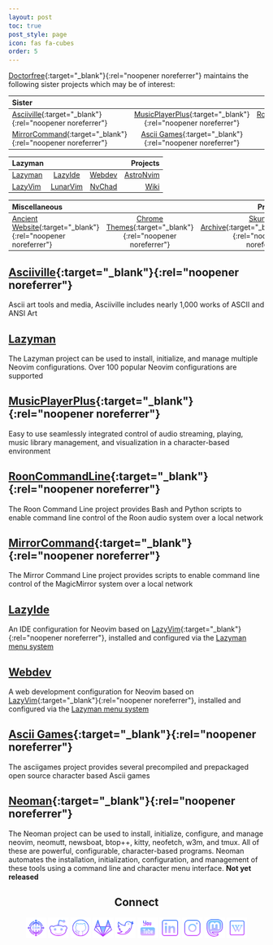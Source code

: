 ```yaml
---
layout: post
toc: true
post_style: page
icon: fas fa-cubes
order: 5
---
```


[Doctorfree](https://github.com/doctorfree){:target="\_blank"}{:rel="noopener noreferrer"} maintains the following
sister projects which may be of interest:

| **Sister**                                                                                |                                                                                               |                                                                              **Projects** |
| :---------------------------------------------------------------------------------------- | :-------------------------------------------------------------------------------------------: | ----------------------------------------------------------------------------------------: |
| [Asciiville](https://asciiville.dev){:target="\_blank"}{:rel="noopener noreferrer"}       | [MusicPlayerPlus](https://musicplayerplus.dev){:target="\_blank"}{:rel="noopener noreferrer"} | [RoonCommandLine](https://rooncommand.dev){:target="\_blank"}{:rel="noopener noreferrer"} |
| [MirrorCommand](https://mirrorcommand.dev){:target="\_blank"}{:rel="noopener noreferrer"} |  [Ascii Games](https://asciigames.neoman.dev){:target="\_blank"}{:rel="noopener noreferrer"}  |               [Neoman](https://neoman.dev){:target="\_blank"}{:rel="noopener noreferrer"} |

| **Lazyman**                            |                                          |                                      |                                            **Projects** |
| :------------------------------------- | :--------------------------------------: | :----------------------------------: | ------------------------------------------------------: |
| [Lazyman](https://lazyman.dev)         |    [LazyIde](https://ide.lazyman.dev)    | [Webdev](https://webdev.lazyman.dev) |              [AstroNvim](https://astronvim.lazyman.dev) |
| [LazyVim](https://lazyvim.lazyman.dev) | [LunarVim](https://lunarvim.lazyman.dev) | [NvChad](https://nvchad.lazyman.dev) | [Wiki](https://github.com/doctorfree/nvim-lazyman/wiki) |

| **Miscellaneous**                                                                               |                                                                                              |                                                                              **Projects** |
| :---------------------------------------------------------------------------------------------- | :------------------------------------------------------------------------------------------: | ----------------------------------------------------------------------------------------: |
| [Ancient Website](https://archive.ronrecord.com){:target="\_blank"}{:rel="noopener noreferrer"} | [Chrome Themes](https://themes.ronrecord.com){:target="\_blank"}{:rel="noopener noreferrer"} | [Skunkware Archive](https://skunkware.dev){:target="\_blank"}{:rel="noopener noreferrer"} |

## [Asciiville](https://asciiville.dev){:target="\_blank"}{:rel="noopener noreferrer"}

Ascii art tools and media, Asciiville includes nearly 1,000 works of ASCII and ANSI Art

## [Lazyman](https://lazyman.dev)

The Lazyman project can be used to install, initialize, and manage multiple Neovim configurations. Over 100 popular Neovim configurations are supported

## [MusicPlayerPlus](https://musicplayerplus.dev){:target="\_blank"}{:rel="noopener noreferrer"}

Easy to use seamlessly integrated control of audio streaming, playing, music library management, and visualization in a character-based environment

## [RoonCommandLine](https://rooncommand.dev){:target="\_blank"}{:rel="noopener noreferrer"}

The Roon Command Line project provides Bash and Python scripts to enable command line control of the Roon audio system over a local network

## [MirrorCommand](https://mirrorcommand.dev){:target="\_blank"}{:rel="noopener noreferrer"}

The Mirror Command Line project provides scripts to enable command line control of the MagicMirror system over a local network

## [LazyIde](https://ide.lazyman.dev)

An IDE configuration for Neovim based on [LazyVim](https://www.lazyvim.org){:target="\_blank"}{:rel="noopener noreferrer"}, installed and configured via the [Lazyman menu system](https://lazyman.dev)

## [Webdev](https://webdev.lazyman.dev)

A web development configuration for Neovim based on [LazyVim](https://www.lazyvim.org/){:target="\_blank"}{:rel="noopener noreferrer"}, installed and configured via the [Lazyman menu system](https://lazyman.dev)

## [Ascii Games](https://asciigames.neoman.dev){:target="\_blank"}{:rel="noopener noreferrer"}

The asciigames project provides several precompiled and prepackaged open source character based Ascii games

## [Neoman](https://neoman.dev){:target="\_blank"}{:rel="noopener noreferrer"}

The Neoman project can be used to install, initialize, configure, and manage neovim, neomutt, newsboat, btop++, kitty, neofetch, w3m, and tmux. All of these are powerful, configurable, character-based programs. Neoman automates the installation, initialization, configuration, and management of these tools using a command line and character menu interface. **Not yet released**

<div align="center">
  <h2 id="connect">Connect</h2>
  <p align="center">
    <a href="https://ronrecord.com" target="_blank" rel="noopener">
      <img align="center"
      style="width:40px;height:40px"
      alt="domain"
      src="https://raw.githubusercontent.com/doctorfree/doctorfree/master/icons/domain.png"
    /></a>
    <a href="https://www.reddit.com/user/No-Blackberry-3160" target="_blank" rel="noopener">
      <img align="center"
      style="width:40px;height:40px"
      alt="reddit"
      src="https://raw.githubusercontent.com/doctorfree/doctorfree/master/icons/reddit.png"
    /></a>
    <a href="https://github.com/doctorfree" target="_blank" rel="noopener">
      <img align="center"
      style="width:40px;height:40px"
      alt="github"
      src="https://raw.githubusercontent.com/doctorfree/doctorfree/master/icons/github.png"
    /></a>
    <a href="https://gitlab.com/doctorfree" target="_blank" rel="noopener">
      <img align="center"
      style="width:40px;height:40px"
      alt="gitlab"
      src="https://raw.githubusercontent.com/doctorfree/doctorfree/master/icons/gitlab.png"
    /></a>
    <a href="https://twitter.com/ronrecord" target="_blank" rel="noopener">
      <img align="center"
      style="width:40px;height:40px"
      alt="twitter"
      src="https://raw.githubusercontent.com/doctorfree/doctorfree/master/icons/twitter.png"
    /></a>
    <a href="https://youtube.com/c/doctorfree" target="_blank" rel="noopener">
      <img align="center"
      style="width:40px;height:40px"
      alt="youtube"
      src="https://raw.githubusercontent.com/doctorfree/doctorfree/master/icons/youtube.png"
    /></a>
    <a href="https://linkedin.com/in/ronrecord" target="_blank" rel="noopener">
      <img align="center"
      style="width:40px;height:40px"
      alt="linkedin"
      src="https://raw.githubusercontent.com/doctorfree/doctorfree/master/icons/linkedin.png"
    /></a>
    <a href="https://instagram.com/doctorfree" target="_blank" rel="noopener">
      <img align="center"
      style="width:40px;height:40px"
      alt="instagram"
      src="https://raw.githubusercontent.com/doctorfree/doctorfree/master/icons/instagram.png"
    /></a>
    <a href="https://noc.social/@doctorwhen" target="_blank" rel="noopener">
      <img align="center"
      style="width:40px;height:40px"
      alt="mastodon"
      src="https://raw.githubusercontent.com/doctorfree/doctorfree/master/icons/mastodon.png"
    /></a>
    <a href="https://en.wikipedia.org/wiki/User:Doctorfree" target="_blank" rel="noopener">
      <img align="center"
      style="width:40px;height:40px"
      alt="wikipedia"
      src="https://raw.githubusercontent.com/doctorfree/doctorfree/master/icons/wikipedia.png"
    /></a>
  </p>
</div>
